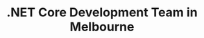 ---
title: .NET Core Development Team in Melbourne
permalink: /landings/net-core-developer-melbourne
technology: .NET Core
location: Melbourne
---